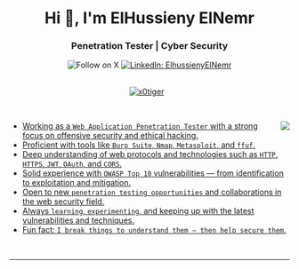 <h1 align="center">Hi 👋, I'm ElHussieny ElNemr </h1>
<div class="markdown-heading" dir="auto"><h3 align="center" class="heading-element" dir="auto">Penetration Tester | Cyber Security</h3>


  
<path d="m7.775 3.275 1.25-1.25a3.5 3.5 0 1 1 4.95 4.95l-2.5 2.5a3.5 3.5 0 0 1-4.95 0 .751.751 0 0 1 .018-1.042.751.751 0 0 1 1.042-.018 1.998 1.998 0 0 0 2.83 0l2.5-2.5a2.002 2.002 0 0 0-2.83-2.83l-1.25 1.25a.751.751 0 0 1-1.042-.018.751.751 0 0 1-.018-1.042Zm-4.69 9.64a1.998 1.998 0 0 0 2.83 0l1.25-1.25a.751.751 0 0 1 1.042.018.751.751 0 0 1 .018 1.042l-1.25 1.25a3.5 3.5 0 1 1-4.95-4.95l2.5-2.5a3.5 3.5 0 0 1 4.95 0 .751.751 0 0 1-.018 1.042.751.751 0 0 1-1.042.018 1.998 1.998 0 0 0-2.83 0l-2.5 2.5a1.998 1.998 0 0 0 0 2.83Z"></path></svg></a></div>
<div align="center"
   <a href="https://x.com/x0tiger" target="_blank" rel="noopener noreferrer">
  <img src="https://img.shields.io/twitter/follow/x0tiger?style=social&background=000000" alt="Follow on X" style="max-width: 100%; height: auto;"></a>

<a href="https://www.linkedin.com/in/x0tiger" target="_blank" rel="noopener noreferrer">
  <img src="https://img.shields.io/badge/-x0tiger-blue?style=flat-square&logo=Linkedin&logoColor=white&link=https://www.linkedin.com/in/x0tiger" alt="LinkedIn: ElhussienyElNemr" style="max-width: 100%; height: auto;"></a>

</div>
<br>
<p align="center" dir="auto">
    <a target="_blank" rel="noopener noreferrer nofollow" 
        href="https://komarev.com/ghpvc/?username=x0tiger&label=Profile%20views&color=0e75b6&style=flat">
        <img src="https://komarev.com/ghpvc/?username=x0tiger&label=Profile%20views&color=0e75b6&style=flat" 
            alt="x0tiger" 
            data-canonical-src="https://komarev.com/ghpvc/?username=x0tiger&label=Profile%20views&color=0e75b6&style=flat" 
            style="max-width: 100%; margin-right: 10px;"></a>
</p>
<br>
<p dir="auto"><animated-image data-catalyst="" style="float: right;"><a target="_blank" rel="noopener noreferrer nofollow" href="https://user-images.githubusercontent.com/63050133/156676671-d5b2e362-97d4-4404-9447-dd71ddfea82f.gif" data-target="animated-image.originalLink"><img align="right" src="https://user-images.githubusercontent.com/63050133/156676671-d5b2e362-97d4-4404-9447-dd71ddfea82f.gif" style="max-width: 100%; display: inline-block;" data-target="animated-image.originalImage"></a>
      <span class="AnimatedImagePlayer" data-target="animated-image.player" hidden="">
        <a data-target="animated-image.replacedLink" class="AnimatedImagePlayer-images" href="https://user-images.githubusercontent.com/63050133/156676671-d5b2e362-97d4-4404-9447-dd71ddfea82f.gif" target="_blank">
          
    
<ul dir="auto">
  <li>Working as a <code>Web Application Penetration Tester</code> with a strong focus on offensive security and ethical hacking.</li>
  <li>Proficient with tools like <code>Burp Suite</code>, <code>Nmap</code>, <code>Metasploit</code>, and <code>ffuf</code>.</li>
  <li>Deep understanding of web protocols and technologies such as <code>HTTP</code>, <code>HTTPS</code>, <code>JWT</code>, <code>OAuth</code>, and <code>CORS</code>.</li>
  <li>Solid experience with <code>OWASP Top 10</code> vulnerabilities — from identification to exploitation and mitigation.</li>
  <li>Open to new <code>penetration testing opportunities</code> and collaborations in the web security field.</li>
  <li>Always <code>learning</code>, <code>experimenting</code>, and keeping up with the latest vulnerabilities and techniques.</li>
  <li>Fun fact: <code>I break things to understand them – then help secure them</code>.</li>
</ul>


<br>
<div class="markdown-heading" dir="auto">

---

 
